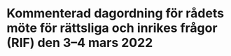 # Kommenterad dagordning för rådets möte för rättsliga och inrikes frågor (RIF) den 3–4 mars 2022


